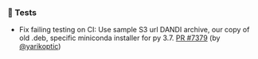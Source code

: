 ### 🧪 Tests

- Fix failing testing on CI: Use sample S3 url DANDI archive, our copy of old .deb, specific miniconda installer for py 3.7.  [PR #7379](https://github.com/datalad/datalad/pull/7379) (by [@yarikoptic](https://github.com/yarikoptic))
